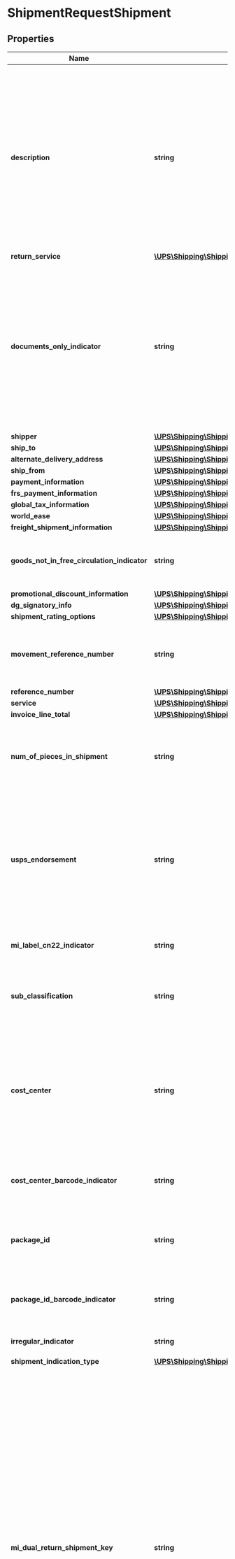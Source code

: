# ShipmentRequestShipment

## Properties
Name | Type | Description | Notes
------------ | ------------- | ------------- | -------------
**description** | **string** | The Description of Goods for the shipment. Applies to international and domestic shipments.   Provide a detailed description of items being shipped for documents and non-documents.   Examples: \&quot;annual reports\&quot; and \&quot;9 mm steel screws\&quot;.  Required if all of the listed conditions are true:  ShipFrom and ShipTo countries or territories are not the same; The packaging type is not UPS Letter; The ShipFrom and or ShipTo countries or territories are not in the European Union or the ShipFrom and ShipTo countries or territories are both in the European Union and the shipments service type is not UPS Standard. | [optional] 
**return_service** | [**\UPS\Shipping\Shipping\ShipmentReturnService**](ShipmentReturnService.md) |  | [optional] 
**documents_only_indicator** | **string** | Indicates a shipment contains written, typed, or printed communication of no commercial value.   If DocumentsOnly is not specified then it implies that the shipment contains non documents or documents of commercial value.   Default is a shipment contains non- documents or documents of commercial value.  This is an empty tag, any value inside is ignored.   Valid only for shipments with different origin and destination countries or territories. The origin country or territory is not US, and the destination country or territory is not CA, PR or MX. | [optional] 
**shipper** | [**\UPS\Shipping\Shipping\ShipmentShipper**](ShipmentShipper.md) |  | 
**ship_to** | [**\UPS\Shipping\Shipping\ShipmentShipTo**](ShipmentShipTo.md) |  | 
**alternate_delivery_address** | [**\UPS\Shipping\Shipping\ShipmentAlternateDeliveryAddress**](ShipmentAlternateDeliveryAddress.md) |  | [optional] 
**ship_from** | [**\UPS\Shipping\Shipping\ShipmentShipFrom**](ShipmentShipFrom.md) |  | [optional] 
**payment_information** | [**\UPS\Shipping\Shipping\ShipmentPaymentInformation**](ShipmentPaymentInformation.md) |  | [optional] 
**frs_payment_information** | [**\UPS\Shipping\Shipping\ShipmentFRSPaymentInformation**](ShipmentFRSPaymentInformation.md) |  | [optional] 
**global_tax_information** | [**\UPS\Shipping\Shipping\ShipmentGlobalTaxInformation**](ShipmentGlobalTaxInformation.md) |  | [optional] 
**world_ease** | [**\UPS\Shipping\Shipping\ShipmentWorldEase**](ShipmentWorldEase.md) |  | [optional] 
**freight_shipment_information** | [**\UPS\Shipping\Shipping\ShipmentFreightShipmentInformation**](ShipmentFreightShipmentInformation.md) |  | [optional] 
**goods_not_in_free_circulation_indicator** | **string** | Goods Not In Free Circulation indicator.  This is an empty tag, any value inside is ignored. This indicator is invalid for a package type of UPS Letter and DocumentsOnly. | [optional] 
**promotional_discount_information** | [**\UPS\Shipping\Shipping\ShipmentPromotionalDiscountInformation**](ShipmentPromotionalDiscountInformation.md) |  | [optional] 
**dg_signatory_info** | [**\UPS\Shipping\Shipping\ShipmentDGSignatoryInfo**](ShipmentDGSignatoryInfo.md) |  | [optional] 
**shipment_rating_options** | [**\UPS\Shipping\Shipping\ShipmentShipmentRatingOptions**](ShipmentShipmentRatingOptions.md) |  | [optional] 
**movement_reference_number** | **string** | Movement Reference Number (MRN) information.  Must contain alphanumeric characters only. Must be a length of 18 characters. The 3rd and 4th Characters must be the Shipper country or territory ISO Code. | [optional] 
**reference_number** | [**\UPS\Shipping\Shipping\ShipmentReferenceNumber[]**](ShipmentReferenceNumber.md) |  | [optional] 
**service** | [**\UPS\Shipping\Shipping\ShipmentService**](ShipmentService.md) |  | 
**invoice_line_total** | [**\UPS\Shipping\Shipping\ShipmentInvoiceLineTotal**](ShipmentInvoiceLineTotal.md) |  | [optional] 
**num_of_pieces_in_shipment** | **string** | Total number of pieces in all pallets in a UPS Worldwide Express Freight Shipment.  It is required for UPS Worldwide Express Freight and UPS Worldwide Express Freight Midday Shipment. Valid values are 1 to 99999. | [optional] 
**usps_endorsement** | **string** | USPS Endorsement. Valid values:  1 &#x3D; Return Service Requested  2 &#x3D; Forwarding Service Requested  3 &#x3D; Address Service Requested  4 &#x3D; Change Service Requested and  5 &#x3D; No Service Selected.  Note: For International Mail Innovations shipments use No Service Selected. International Mail Innovations shipments are applicable for Priority Mail Innovations and Mail Innovations Economy Mail Innovations services only.  Required for Mail Innovations forward shipments. | [optional] 
**mi_label_cn22_indicator** | **string** | Indicates single label with both MI label and CN22 form.  International CN22 form is required. | [optional] 
**sub_classification** | **string** | A component encoded on the barcode of the Mail Innovations label.   Valid values:  IR &#x3D; Irregular MA &#x3D; Machineable SubClass is only required if the customer&#x27;s contract have them subclass the package not UPS. | [optional] 
**cost_center** | **string** | Customer assigned identifier for report and billing summarization displays to the right of the Cost Center title.  Required for Mail Innovations Return shipments. It is shown on the bottom of the shipping label as reference 2.  Cost Center length is alphanumeric with a max length of 30 for Mail Innovations forward shipments.  Cost Center length is numeric with a max length of 4 for Mail Innovations Return shipments. | [optional] 
**cost_center_barcode_indicator** | **string** | Presence/Absence indicator. Presence of this indicator means that the customer is requesting for the CostCenter field to be barcoded at the bottom of the label. | [optional] 
**package_id** | **string** | Customer-assigned unique piece identifier that returns visibility events.  Required only for Mail Innovations forward shipments. Alpha numeric values only. It is shown on the bottom of the shipping label as reference 1. | [optional] 
**package_id_barcode_indicator** | **string** | Presence/Absence indicator. Presence of this indicator means that the customer is requesting for the PackageID field to be barcoded at the bottom of the label. | [optional] 
**irregular_indicator** | **string** | Mail classification defined by the USPS.   Valid values:  1 &#x3D; Balloon 2 &#x3D; Oversize 3 &#x3D; Not Applicable | [optional] 
**shipment_indication_type** | [**\UPS\Shipping\Shipping\ShipmentShipmentIndicationType[]**](ShipmentShipmentIndicationType.md) |  | [optional] 
**mi_dual_return_shipment_key** | **string** | MIDualReturnShipmentKey is unique key required to process Mail Innovations Dual Return Shipment.   The unique identifier (key) would be returned in response of first phase of Mail Innovations Dual Return Shipments.   This unique identifier (key) would be part of request for second phase of Mail Innovations Dual Return Shipments.  Format:  For Package return shipments, the package tracking number is concatenated with the system time (YYYY-MM-DDHH.MM.SS.NNN), followed by service code.   For MI Return shipments, the Mail Manifest ID (MMI) is concatenated with the system time.  The unique identifier (key) is required to link the package and the Mail Innovations portion of Dual Return shipment.   If unique identifier (key) is empty in the request for UPS Mail Innovations Return Service, the request will be treated as the first phase of the Mail Innovations Dual Returns Request.   If the MIDualReturnShipmentIndicator is present with empty or null MIDualReturnShipmentKey in UPS Package Return Shipment, the request will be treated as the first phase of Dual MI Return Label Shipment.   This field would be ignored if MIDualReturnShipmentIndicator is not present in UPS Package Return Shipment request. | [optional] 
**mi_dual_return_shipment_indicator** | **string** | MIDualReturnShipmentIndicator is an indicator to identify a Package Shipment is part of UPS Mail Innovations Dual Label Shipment.   Its presence means Package Shipment is part of UPS Mail Innovations Dual Label shipment.  If the indicator is present in Package Shipment request, shipment would be considered as part of a Dual Mail Innovations Returns.   This indicator is not valid with UPS Mail Innovations Returns Service code. | [optional] 
**rating_method_requested_indicator** | **string** | Presence/Absence Indicator. Any value inside is ignored. RatingMethodRequestedIndicator is an indicator. If present, Billable Weight Calculation method information and Rating Method information would be returned in response. | [optional] 
**tax_information_indicator** | **string** | Presence/Absence Indicator. Any value inside is ignored. TaxInformationIndicator is an indicator. If present, any taxes that may be applicable to a shipment would be returned in response. If this indicator is requested with NegotiatedRatesIndicator, Tax related information, if applicable, would be returned only for Negotiated Rates and not for Published Rates. The Tax related information includes any type of Taxes, corresponding Monetary Values, Total Charges with Taxes and disclaimers (if applicable) would be returned in response. | [optional] 
**shipment_service_options** | [**\UPS\Shipping\Shipping\ShipmentShipmentServiceOptions**](ShipmentShipmentServiceOptions.md) |  | [optional] 
**locale** | **string** | Represents 5 character ISO Locale that allows the user to request Reference Number Code on Label, Label instructions and Receipt instructions (if applicable) in desired language.  Locale is specified by the combination of language code and country or territory code - 2 character language code and 2 character country or territory code seperated by an underscore (&#x27;_&#x27;) character.  If Locale element is requested along with LabelLinksIndicator, the URL to retrieve Label and Receipts (if applicable) will be returned in the requested Locale. Please note only LabelURL and ReceiptURL (if applicable) will be returned. LocalLanguageLabelURL and LocalLanguageReceiptURL will not be returned if Locale element is present in request. Queen&#x27;s English (en_GB) is the default | [optional] 
**shipment_value_threshold_code** | **string** | Shipment Value Threshold Code. 01 &#x3D; Shipment value is below or equals to threshold value 02 &#x3D; Shipment value is above threshold value.     NA &#x3D; Not Applicable | [optional] 
**master_carton_id** | **string** | Master Carton ID. If Economy Service (17 or 72) : Economy Shipment will be associated with given Master Carton ID. If Non-Economy Service: Master Carton Shipment will be created for given Master Carton ID. | [optional] 
**master_carton_indicator** | **string** | Master Carton Indicator. Presence of the indicator means Master Carton ID will be created and returned to client.  This is an empty tag, any value inside is ignored.                                                                  MasterCartonIndicator is only valid with Econmoy Shipment (Service Code 17 or 72). Will be ignored if master carton id present. | [optional] 
**shipment_date** | **string** | User can send up to 7 days in the future with current date as day zero. Format: YYYYMMDD | [optional] 
**package** | [**\UPS\Shipping\Shipping\ShipmentPackage[]**](ShipmentPackage.md) |  | 
**quote_id** | **string** | This field is used to pass the Quote ID generated from the Global Checkout API. This is mandatory to validate your Global Checkout Guaranteed Landed Cost. | [optional] 

[[Back to Model list]](../../README.md#documentation-for-models) [[Back to API list]](../../README.md#documentation-for-api-endpoints) [[Back to README]](../../README.md)

